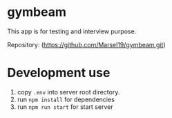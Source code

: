 # gymbeam
This app is for testing and interview purpose.


Repository: (https://github.com/Marsel19/gymbeam.git)

# Development use
1. copy `.env` into server root directory.
2. run `npm install` for dependencies
3. run `npm run start` for start server